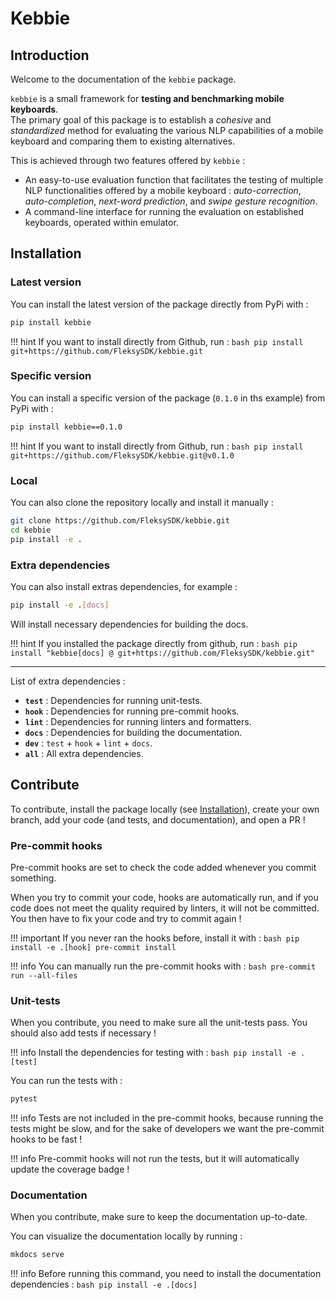 # Kebbie

## Introduction

Welcome to the documentation of the `kebbie` package.

`kebbie` is a small framework for **testing and benchmarking mobile keyboards**.  
The primary goal of this package is to establish a *cohesive* and *standardized* method for evaluating the various NLP capabilities of a mobile keyboard and comparing them to existing alternatives.

This is achieved through two features offered by `kebbie` :

* An easy-to-use evaluation function that facilitates the testing of multiple NLP functionalities offered by a mobile keyboard : *auto-correction*, *auto-completion*, *next-word prediction*, and *swipe gesture recognition*.
* A command-line interface for running the evaluation on established keyboards, operated within emulator.

## Installation

### Latest version

You can install the latest version of the package directly from PyPi with :

```bash
pip install kebbie
```

!!! hint
    If you want to install directly from Github, run :
    ```bash
    pip install git+https://github.com/FleksySDK/kebbie.git
    ```

### Specific version

You can install a specific version of the package (`0.1.0` in ths example) from PyPi with :

```bash
pip install kebbie==0.1.0
```

!!! hint
    If you want to install directly from Github, run :
    ```bash
    pip install git+https://github.com/FleksySDK/kebbie.git@v0.1.0
    ```

### Local

You can also clone the repository locally and install it manually :

```bash
git clone https://github.com/FleksySDK/kebbie.git
cd kebbie
pip install -e .
```

### Extra dependencies

You can also install extras dependencies, for example :

```bash
pip install -e .[docs]
```

Will install necessary dependencies for building the docs.

!!! hint
    If you installed the package directly from github, run :
    ```bash
    pip install "kebbie[docs] @ git+https://github.com/FleksySDK/kebbie.git"
    ```

---

List of extra dependencies :

* **`test`** : Dependencies for running unit-tests.
* **`hook`** : Dependencies for running pre-commit hooks.
* **`lint`** : Dependencies for running linters and formatters.
* **`docs`** : Dependencies for building the documentation.
* **`dev`** : `test` + `hook` + `lint` + `docs`.
* **`all`** : All extra dependencies.

## Contribute

To contribute, install the package locally (see [Installation](#local)), create your own branch, add your code (and tests, and documentation), and open a PR !

### Pre-commit hooks

Pre-commit hooks are set to check the code added whenever you commit something.

When you try to commit your code, hooks are automatically run, and if you code does not meet the quality required by linters, it will not be committed. You then have to fix your code and try to commit again !

!!! important
    If you never ran the hooks before, install it with :
    ```bash
    pip install -e .[hook]
    pre-commit install
    ```

!!! info
    You can manually run the pre-commit hooks with :
    ```bash
    pre-commit run --all-files
    ```

### Unit-tests

When you contribute, you need to make sure all the unit-tests pass. You should also add tests if necessary !

!!! info
    Install the dependencies for testing with :
    ```bash
    pip install -e .[test]
    ```

You can run the tests with :

```bash
pytest
```

!!! info
    Tests are not included in the pre-commit hooks, because running the tests might be slow, and for the sake of developers we want the pre-commit hooks to be fast !

!!! info
    Pre-commit hooks will not run the tests, but it will automatically update the coverage badge !

### Documentation

When you contribute, make sure to keep the documentation up-to-date.

You can visualize the documentation locally by running :

```bash
mkdocs serve
```

!!! info
    Before running this command, you need to install the documentation dependencies :
    ```bash
    pip install -e .[docs]
    ```

